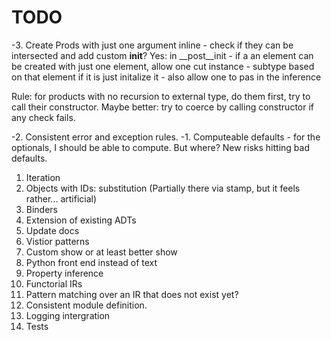 # TODO

-3. Create Prods with just one argument inline - check if they can be intersected and add custom __init__?
Yes: in __post__init - if a an element can be created with just one element, allow one cut instance - subtype based on that element if it is just initalize it - also allow one to pas in the inference

Rule: for products with no recursion to external type, do them first, try to call their constructor.
Maybe better: try to coerce by calling constructor if any check fails.

-2. Consistent error and exception rules.
-1. Computeable defaults - for the optionals, I should be able to compute. But where? New risks hitting bad defaults. 
1. Iteration
0. Objects with IDs: substitution (Partially there via stamp, but it feels rather... artificial)
2. Binders
3. Extension of existing ADTs
4. Update docs
6. Vistior patterns
5. Custom show or at least better show
7. Python front end instead of text
8. Property inference
9. Functorial IRs
10. Pattern matching over an IR that does not exist yet?
11. Consistent module definition.
12. Logging intergration
13. Tests


